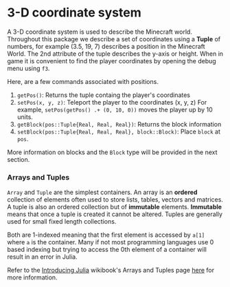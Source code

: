# 3-D coordinate system

A 3-D coordinate system is used to describe the Minecraft world. Throughout this
package we describe a set of coordinates using a **Tuple** of numbers, for example
(3.5, 19, 7) describes a position in the Minecraft World. The 2nd attribute of
the tuple describes the y-axis or height. When in game it is convenient to
find the player coordinates by opening the debug menu using `f3`.

Here, are a few commands associated with positions.

1. `getPos()`: Returns the tuple containg the player's coordinates
2. `setPos(x, y, z)`: Teleport the player to the coordinates (x, y, z)
  For example, `setPos(getPos() .+ (0, 10, 0))` moves the player up by 10 units.
3. `getBlock(pos::Tuple{Real, Real, Real})`: Returns the block information
4. `setBlock(pos::Tuple{Real, Real, Real}, block::Block)`: Place `block` at `pos`.

More information on blocks and the `Block` type will be provided in the next section.

### Arrays and Tuples

`Array` and `Tuple` are the simplest containers. An array is an **ordered** collection
of elements often used to store lists, tables, vectors and matrices. A tuple is
also an ordered collection but of **immutable** elements. **Immutable** means that
once a tuple is created it cannot be altered. Tuples are generally used for small
fixed length collections.

Both are 1-indexed meaning that the first element is accessed by `a[1]` where
`a` is the container. Many if not most programming languages use 0 based indexing
but trying to access the 0th element of a container will result in an error in Julia.

Refer to the [Introducing Julia](https://en.wikibooks.org/wiki/Introducing_Julia)
wikibook's Arrays and Tuples page [here](https://en.wikibooks.org/wiki/Introducing_Julia/Arrays_and_tuples)
for more information.
